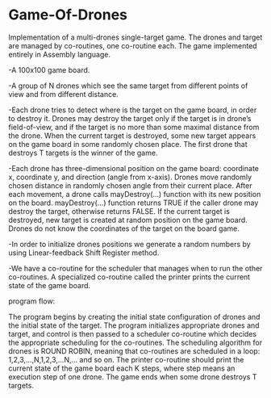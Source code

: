 # Game-Of-Drones
Implementation of a multi-drones single-target game. The drones and target are managed by co-routines, one co-routine each. The game implemented entirely in Assembly language.

-A 100x100 game board.

-A group of N drones which see the same target from different points of view and from different distance.

-Each drone tries to detect where is the target on the game board, in order to destroy it. Drones may destroy the target only if the    target is in drone’s field-of-view, and if the target is no more than some maximal distance from the drone. When the current target is destroyed, some new target appears on the game board in some randomly chosen place. The first drone that destroys T targets is the winner of the game.

-Each drone has three-dimensional position on the game board: coordinate x, coordinate y, and direction (angle from x-axis). Drones move randomly chosen distance in randomly chosen angle from their current place. After each movement, a drone calls mayDestroy(…) function with its new position on the board. mayDestroy(…) function returns TRUE if the caller drone may destroy the target, otherwise returns FALSE. If the current target is destroyed, new target is created at random position on the game board. Drones do not know the coordinates of the target on the board game.

-In order to initialize drones positions we generate a random numbers by using Linear-feedback Shift Register method.

-We have a co-routine for the scheduler that manages when to run the other co-routines. A specialized co-routine called the printer prints the current state of the game board.

program flow:

The program begins by creating the initial state configuration of drones and the initial state of the target. The program initializes appropriate drones and target, and control is then passed to a scheduler co-routine which decides the appropriate scheduling for the co-routines. The scheduling algorithm for drones is ROUND ROBIN, meaning that co-routines are scheduled in a loop: 1,2,3,…,N,1,2,3,…N,… and so on. The printer co-routine should print the current state of the game board each K steps, where step means an execution step of one drone.
The game ends when some drone destroys T targets.
